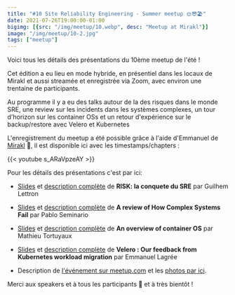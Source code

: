 ```yaml
---
title: "#10 Site Reliability Engineering - Summer meetup 🌞😎🏖️"
date: 2021-07-26T19:00:00-01:00
bigimg: [{src: "/img/meetup/10.webp", desc: "Meetup at Mirakl"}]
image: "/img/meetup/10-2.jpg"
tags: ["meetup"]
---
```


Voici tous les détails des présentations du 10ème meetup de l'été !

Cet édition a eu lieu en mode hybride, en présentiel dans les locaux de Mirakl
et aussi streamée et enregistrée via Zoom, avec environ une trentaine de
participants.

Au programme il y a eu des talks autour de la des risques dans le monde SRE, une
review sur les incidents dans les systèmes complexes, un tour d'horizon sur les
container OSs et un retour d'expérience sur le backup/restore avec Velero et
Kubernetes

<!--more-->

L'enregistrement du meetup a été possible grâce à l'aide d'Emmanuel de [Mirakl](https://github.com/sre-paris/meetups/blob/main/meetups/%2310/mirakl-intro.pdf) 🙏, il est disponible ici avec les timestamps/chapters :

{{< youtube s_ARaVpzeAY >}}

Pour les détails des présentations c'est par ici:

* [Slides](https://docs.google.com/presentation/d/e/2PACX-1vTul93KaFS2cHQTeb5BP9Q7yjZmGnj-fVlnUcjwu5BNoQkohdjAWdE4uRs0sSIyTGgu5NHmw2G6yK96/pub) et [description complète](https://github.com/sre-paris/meetups/blob/main/meetups/%2310/risk-la-conquete-du-sre.md) de **RISK: la conquete du SRE** par Guilhem Lettron
* [Slides](https://github.com/sre-paris/meetups/blob/main/meetups/%2310/a-review-of-how-complex-systems-fail.pdf) et [description complète](https://github.com/sre-paris/meetups/blob/main/meetups/%2310/a-review-of-how-complex-systems-fail.md) de **A review of How Complex Systems Fail** par Pablo Seminario
* [Slides](https://github.com/sre-paris/meetups/blob/main/meetups/%2310/an-overview-of-container-os.pdf) et [description complète](https://github.com/sre-paris/meetups/blob/main/meetups/%2310/an-overview-of-container-os.md) de **An overview of container OS** par Mathieu Tortuyaux
* [Slides](https://github.com/sre-paris/meetups/blob/main/meetups/%2310/velero-our-feedback-from-kubernetes-workload-migration.pdf) et [description complète](https://github.com/sre-paris/meetups/blob/main/meetups/%2310/velero-our-feedback-from-kubernetes-workload-migration.md) de **Velero : Our feedback from Kubernetes workload migration** par Emmanuel Lagrée

* Description de [l'événement sur meetup.com](https://www.meetup.com/Site-Reliability-Engineering-Paris/events/279590014/) et les [photos par ici](https://www.meetup.com/Site-Reliability-Engineering-Paris/photos/31545704/#497810405).

Merci aux speakers et à tous les participants 🙏 et à très bientôt !
